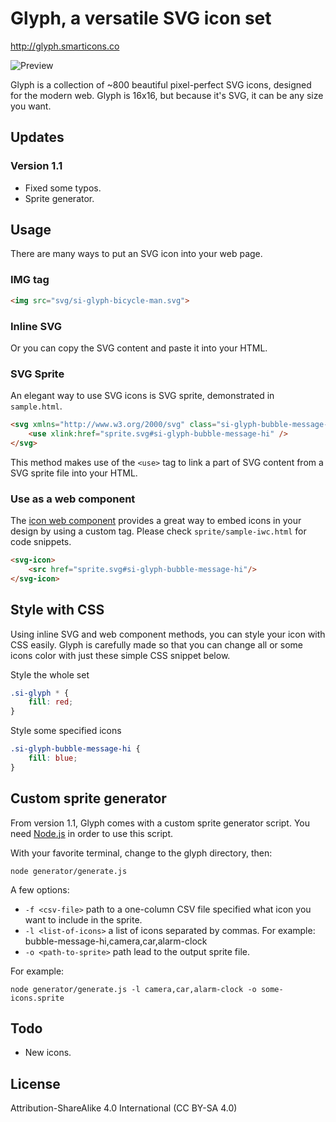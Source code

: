 # Glyph, a versatile SVG icon set 

http://glyph.smarticons.co

![Preview](https://raw.githubusercontent.com/frexy/glyph-iconset/master/cover.png)

Glyph is a collection of ~800 beautiful pixel-perfect SVG icons, designed for the modern web. Glyph is 16x16, but because it's SVG, it can be any size you want.

## Updates

### Version 1.1
*   Fixed some typos.
*   Sprite generator.

## Usage

There are many ways to put an SVG icon into your web page. 

### IMG tag

```html
<img src="svg/si-glyph-bicycle-man.svg">
```

### Inline SVG

Or you can copy the SVG content and paste it into your HTML.

### SVG Sprite

An elegant way to use SVG icons is SVG sprite, demonstrated in ```sample.html```.

```html
<svg xmlns="http://www.w3.org/2000/svg" class="si-glyph-bubble-message-hi">
    <use xlink:href="sprite.svg#si-glyph-bubble-message-hi" />
</svg>
```

This method makes use of the ```<use>``` tag to link a part of SVG content from a SVG sprite file into your HTML.

### Use as a web component

The [icon web component](https://github.com/frexy/svg-icon-webcomponent) provides a great way to embed icons in your design by using a custom tag. Please check ```sprite/sample-iwc.html``` for code snippets.

```html
<svg-icon>
    <src href="sprite.svg#si-glyph-bubble-message-hi"/>
</svg-icon>
```

## Style with CSS

Using inline SVG and web component methods, you can style your icon with CSS easily. Glyph is carefully made so that you can change all or some icons color with just these simple CSS snippet below.


Style the whole set

```css
.si-glyph * {
    fill: red;
}
```

Style some specified icons

```css
.si-glyph-bubble-message-hi {
    fill: blue;
}
```

## Custom sprite generator

From version 1.1, Glyph comes with a custom sprite generator script. You need [Node.js](http://nodejs.org) in order to use this script. 

With your favorite terminal, change to the glyph directory, then:

```
node generator/generate.js 
```

A few options:

*   ```-f <csv-file>``` path to a one-column CSV file specified what icon you want to include in the sprite.
*   ```-l <list-of-icons>``` a list of icons separated by commas. For example: bubble-message-hi,camera,car,alarm-clock
*   ```-o <path-to-sprite>``` path lead to the output sprite file.

For example:

```
node generator/generate.js -l camera,car,alarm-clock -o some-icons.sprite 
```

## Todo

*   New icons.

## License

Attribution-ShareAlike 4.0 International (CC BY-SA 4.0)
